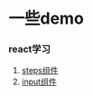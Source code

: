 # 一些demo

### react学习
1. [steps组件](https://alfvn.github.io/display-demos/react/steps)
2. [input组件](https://alfvn.github.io/display-demos/react/inputs)